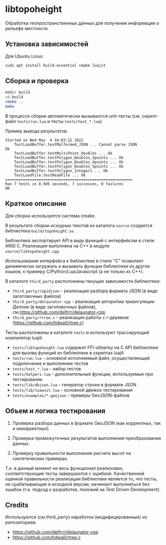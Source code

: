 libtopoheight
=============

Обработка геопространственных данных для получения информации о рельефе местности.

Установка зависимостей
----------------------

Для Ubuntu Linux:

```bash
sudo apt install build-essential cmake luajit
```

Сборка и проверка
-----------------

```bash
mkdir build
cd build
cmake ..
make
```

В процессе сборки автоматически вызываются unit-тесты (см. скрипт-файл ``tests/run.lua`` и тесты ``tests/test_*.lua``)

Пример вывода результатов:
```
Started on Wed May  4 16:03:12 2022
    TestLoadBuffer.testMalformed_JSON ... Cannot parse JSON
Ok
    TestLoadBuffer.testMultiPoint_Doubles ... Ok
    TestLoadBuffer.testPolygon_Doubles_3points ... Ok
    TestLoadBuffer.testPolygon_Doubles_4points ... Ok
    TestLoadBuffer.testPolygon_Doubles_5points ... Ok
    TestLoadBuffer.testPolygon_Integers ... Ok
    TestLoadFile.testReadFile ... Ok
=========================================================
Ran 7 tests in 0.505 seconds, 7 successes, 0 failures
OK
```

Краткое описание
----------------

Для сборки используется система cmake.

В результате сборки исходных текстов из каталога ``source`` создается библиотека ``build/topoheight.so``.

Библиотека экспортирует API в виде функций с интерфейсом в стиле ANSI C.
Реализация выполнена на C++ в модуле ``source/libtopoheight.cpp``.

Использование интерфейса к библиотеке в стиле "С" позволяет динамически загружать и вызывать функции библиотеки
из других языков, к примеру C/Python/Lua/Javascript (а не только из C++).

В каталоге ``third_party`` расположены текущие зависимости библиотеки:
- ``third_party/rapidjson`` - реализация разбора формата JSON (в виде залоговочных файлов)
- ``third_party/delaunator-cpp`` - реализация алгоритма триангуляции Делоне (в виде заголовочных файлов), см.https://github.com/delfrrr/delaunator-cpp
- ``third_party/rtree.c`` - реализация работы с r-деревом (https://github.com/tidwall/rtree.c)

Тесты расположены в каталоге ``tests`` и используют трассирующий компилятор luajit:
- ``tests/libtopoheight.lua`` содержит FFI-обертку на C API библиотеки для вызова функций из библиотеки в скриптах luajit
- ``tests/run.lua`` - основной исполняемый файл, осуществляющий подключение и выполнение тестов
- ``tests/test_*.lua`` - набор тестов
- ``tests/helpers.lua`` - дополнительные функции, используемые при тестировании
- ``tests/lib/dkjson.lua`` - генератор строки в формате JSON
- ``tests/lib/luaunit.lua`` - основной движок тестирования
- ``tests/examples/*.geojson`` - примеры GeoJSON-файлов

Объем и логика тестирования
---------------------------

1. Проверка разбора данных в формате GeoJSON (как корректных, так и некорректных).

2. Проверка промежуточных результатов выполнения преобразования данных.

3. Проверку правильности выполнения расчета высот на синтетических примерах.

Т.к. в данный момент не весь функционал реализован, соответствующие тесты завершаются с ошибкой.
Качественной оценкой правильности реализации библиотеки является то, что тесты, не срабатывающие в исходной версии,
начинают выполняться без ошибок (т.е. подход к разработке, похожий на Test Driven Development).

Credits
-------

Используются (см.third_party) наработки (модифицированные) из репозиториев:
- https://github.com/delfrrr/delaunator-cpp
- https://github.com/tidwall/rtree.c

